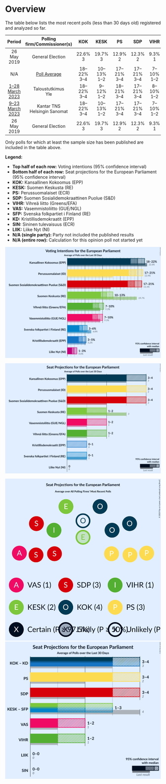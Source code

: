 # Overview

The table below lists the most recent polls (less than 30 days old) registered and analyzed so far.

| Period     | Polling firm/Commissioner(s) | KOK | KESK | PS | SDP | VIHR | VAS | SFP | KD | SIN | LIIK |
|:----------:|:----------------------------:|:--:|:--:|:--:|:--:|:--:|:--:|:--:|:--:|:--:|:--:|
| 26 May 2019 | General Election | 22.6% <br> 3 | 19.7% <br> 3 | 12.9% <br> 2 | 12.3% <br> 2 | 9.3% <br> 1 | 9.3% <br> 1 | 6.8% <br> 1 | 5.2% <br> 0 | 0.0% <br> 0 | 0.0% <br> 0 |
| N/A | [Poll Average](average.html) | 18–22% <br> 3–4 | 10–13% <br> 1–2 | 17–21% <br> 3–4 | 17–21% <br> 3–4 | 7–10% <br> 1–2 | 7–10% <br> 1–2 | 3–6% <br> 0–1 | 3–5% <br> 0–1 | N/A <br> N/A | 1–3% <br> 0 |
| [1–28 March 2023](2023-03-28-Taloustutkimus.html) | Taloustutkimus <br> Yle | 18–22% <br> 3–4 | 9–12% <br> 1–2 | 18–21% <br> 3–4 | 17–21% <br> 3–4 | 8–10% <br> 1–2 | 7–10% <br> 1–2 | 3–5% <br> 0–1 | 4–5% <br> 0–1 | N/A <br> N/A | 1–3% <br> 0 |
| [9–23 March 2023](2023-03-23-KantarTNS.html) | Kantar TNS <br> Helsingin Sanomat | 18–22% <br> 3–4 | 10–13% <br> 1–2 | 17–21% <br> 3–4 | 17–21% <br> 3–4 | 7–10% <br> 1–2 | 7–10% <br> 1–2 | 4–6% <br> 0–1 | 3–5% <br> 0–1 | N/A <br> N/A | 1–3% <br> 0 |
| 26 May 2019 | General Election | 22.6% <br> 3 | 19.7% <br> 3 | 12.9% <br> 2 | 12.3% <br> 2 | 9.3% <br> 1 | 9.3% <br> 1 | 6.8% <br> 1 | 5.2% <br> 0 | 0.0% <br> 0 | 0.0% <br> 0 |

Only polls for which at least the sample size has been published are included in the table above.

**Legend:**
+ **Top half of each row:** Voting intentions (95% confidence interval)
+ **Bottom half of each row:** Seat projections for the European Parliament (95% confidence interval)
+ **KOK:** Kansallinen Kokoomus (EPP)
+ **KESK:** Suomen Keskusta (RE)
+ **PS:** Perussuomalaiset (ECR)
+ **SDP:** Suomen Sosialidemokraattinen Puolue (S&D)
+ **VIHR:** Vihreä liitto (Greens/EFA)
+ **VAS:** Vasemmistoliitto (GUE/NGL)
+ **SFP:** Svenska folkpartiet i Finland (RE)
+ **KD:** Kristillisdemokraatit (EPP)
+ **SIN:** Sininen tulevaisuus (ECR)
+ **LIIK:** Liike Nyt (NI)
+ **N/A (single party):** Party not included the published results
+ **N/A (entire row):** Calculation for this opinion poll not started yet


![Graph with voting intentions not yet produced](average.png "Voting Intentions")

![Graph with seats not yet produced](average-seats.png "Seats")

![Graph with seating plan not yet produced](average-seating-plan.png "Seating Plan")
![Graph with coalitions seats not yet produced](average-coalitions-seats.png "Coalitions Seats")
